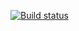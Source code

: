 [![Build status](https://ci.appveyor.com/api/projects/status/8x9dli7wo0c81kc3?svg=true)](https://ci.appveyor.com/project/ripodgor/ajava-qa46-5-1)
